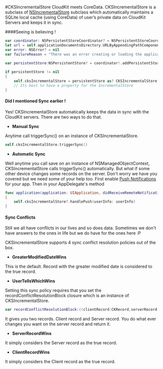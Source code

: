 #CKSIncrementalStore
CloudKit meets CoreData. 
CKSIncrementalStore is a subclass of [NSIncrementalStore](https://developer.apple.com/library/prerelease/ios/documentation/CoreData/Reference/NSIncrementalStore_Class/index.html) subclass which automatically maintains a SQLite local cache (using CoreData) of user’s private data on CloudKit Servers and keeps it in sync.</p>

####Seeing is believing !

```swift
var coordinator: NSPersistentStoreCoordinator? = NSPersistentStoreCoordinator(managedObjectModel:self.managedObjectModel)
let url = self.applicationDocumentsDirectory.URLByAppendingPathComponent("CKSIncrementalStore_iOSDemo.sqlite")
var error: NSError? = nil
var failureReason = "There was an error creating or loading the application's saved data."
  
var persistentStore:NSPersistentStore? = coordinator!.addPersistentStoreWithType(CKSIncrementalStore.type, configuration: nil, URL: url, options: nil, error: &error)

if persistentStore != nil
{
    self.cksIncrementalStore = persistentStore as? CKSIncrementalStore
    // Its best to have a property for the IncrementalStore
}

```
#### Did I mentioned Sync earlier !

Yes! CKSIncrementalStore automatically keeps the data in sync with the CloudKit servers. There are two ways to do that.

* <b>Manual Sync</b>

Anytime call triggerSync() on an instance of CKSIncrementalStore.

```swift
self.cksIncrementalStore.triggerSync()
```
* <b>Automatic Sync</b>

Well anytime you call save on an instance of NSManagedObjectContext, CKSIncrementalStore calls triggerSync() automatically. But what if some other device changes some records on the server. Don't worry we have you covered but we need some of your help too.
First enable [Push Notifications](http://code.tutsplus.com/tutorials/setting-up-push-notifications-on-ios--cms-21925) for your app. Then in your AppDelegate's method

```swift
func application(application: UIApplication, didReceiveRemoteNotification userInfo: [NSObject : AnyObject]) 
{
    self.cksIncrementalStore?.handlePush(userInfo: userInfo)
}
```
#### Sync Conflicts

Still we all have conflicts in our lives and so does data. Sometimes we don't have answers to the ones in life but we do have for the ones here :P

CKSIncrementalStore supports 4 sync conflict resolution policies out of the box.

* <b>GreaterModifiedDateWins</b>

This is the default. Record with the greater modified date is considered to the true record.

* <b>UserTellsWhichWins</b>

Setting this sync policy requires that you set the recordConflictResolutionBlock closure which is an instance of CKSIncrementalStore.

```swift
var recordConflictResolutionBlock:((clientRecord:CKRecord,serverRecord:CKRecord)->CKRecord)?
```
It gives you two records. Client record and Server record. You do what ever changes you want on the server record and return it.

* <b>ServerRecordWins</b>

It simply considers the Server record as the true record.

* <b>ClientRecordWins</b>

It simply considers the Client record as the true record.

